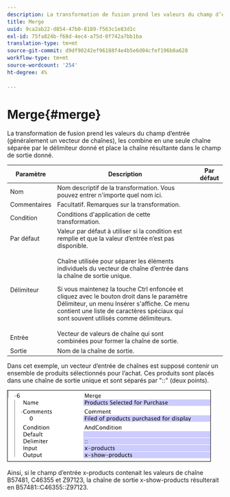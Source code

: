 ```yaml
---
description: La transformation de fusion prend les valeurs du champ d’entrée (généralement un vecteur de chaînes), les combine en une seule chaîne séparée par le délimiteur donné et place la chaîne résultante dans le champ de sortie donné.
title: Merge
uuid: 9ca2ab22-d854-47b0-8189-f563c1e83d1c
exl-id: 75fa824b-f68d-4ec4-a75d-0f742a7bb1ba
translation-type: tm+mt
source-git-commit: d9df90242ef96188f4e4b5e6d04cfef196b0a628
workflow-type: tm+mt
source-wordcount: '254'
ht-degree: 4%

---
```


# Merge{#merge}

La transformation de fusion prend les valeurs du champ d’entrée (généralement un vecteur de chaînes), les combine en une seule chaîne séparée par le délimiteur donné et place la chaîne résultante dans le champ de sortie donné.

<table id="table_2458E008C9A14B31A774E6819D07E9BE"> 
 <thead> 
  <tr> 
   <th colname="col1" class="entry"> Paramètre </th> 
   <th colname="col2" class="entry"> Description </th> 
   <th colname="col3" class="entry"> Par défaut </th> 
  </tr> 
 </thead>
 <tbody> 
  <tr> 
   <td colname="col1"> Nom </td> 
   <td colname="col2"> Nom descriptif de la transformation. Vous pouvez entrer n'importe quel nom ici. </td> 
   <td colname="col3"></td> 
  </tr> 
  <tr> 
   <td colname="col1"> Commentaires </td> 
   <td colname="col2"> Facultatif. Remarques sur la transformation. </td> 
   <td colname="col3"></td> 
  </tr> 
  <tr> 
   <td colname="col1"> Condition </td> 
   <td colname="col2"> Conditions d'application de cette transformation. </td> 
   <td colname="col3"></td> 
  </tr> 
  <tr> 
   <td colname="col1"> Par défaut </td> 
   <td colname="col2"> Valeur par défaut à utiliser si la condition est remplie et que la valeur d’entrée n’est pas disponible. </td> 
   <td colname="col3"></td> 
  </tr> 
  <tr> 
   <td colname="col1"> Délimiteur </td> 
   <td colname="col2"> <p>Chaîne utilisée pour séparer les éléments individuels du vecteur de chaîne d’entrée dans la chaîne de sortie unique. </p> <p> Si vous maintenez la touche Ctrl enfoncée et cliquez avec le bouton droit dans le paramètre Délimiteur, un menu <span class="wintitle"> Insérer</span> s'affiche. Ce menu contient une liste de caractères spéciaux qui sont souvent utilisés comme délimiteurs. </p> </td> 
   <td colname="col3"></td> 
  </tr> 
  <tr> 
   <td colname="col1"> Entrée </td> 
   <td colname="col2"> Vecteur de valeurs de chaîne qui sont combinées pour former la chaîne de sortie. </td> 
   <td colname="col3"></td> 
  </tr> 
  <tr> 
   <td colname="col1"> Sortie </td> 
   <td colname="col2"> Nom de la chaîne de sortie. </td> 
   <td colname="col3"></td> 
  </tr> 
 </tbody> 
</table>

Dans cet exemple, un vecteur d’entrée de chaînes est supposé contenir un ensemble de produits sélectionnés pour l’achat. Ces produits sont placés dans une chaîne de sortie unique et sont séparés par &quot;::&quot; (deux points).

![](assets/cfg_TransformationType_Merge.png)

Ainsi, si le champ d’entrée x-products contenait les valeurs de chaîne B57481, C46355 et Z97123, la chaîne de sortie x-show-products résulterait en B57481::C46355::Z97123.
